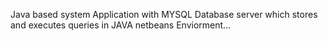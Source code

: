 Java based system Application with MYSQL Database server which stores and executes queries in JAVA netbeans Enviorment...
